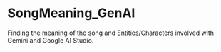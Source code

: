 # SongMeaning_GenAI
Finding the meaning of the song and Entities/Characters involved with Gemini and Google AI Studio.
